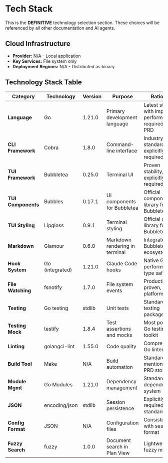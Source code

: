 # Tech Stack

This is the **DEFINITIVE** technology selection section. These choices will be referenced by all other documentation and AI agents.

## Cloud Infrastructure
- **Provider:** N/A - Local application
- **Key Services:** File system only
- **Deployment Regions:** N/A - Distributed as binary

## Technology Stack Table

| Category | Technology | Version | Purpose | Rationale |
|----------|------------|---------|---------|-----------|
| **Language** | Go | 1.21.0 | Primary development language | Latest stable with improved performance, required by PRD |
| **CLI Framework** | Cobra | 1.8.0 | Command-line interface | Industry standard, explicitly required in PRD |
| **TUI Framework** | Bubbletea | 0.25.0 | Terminal UI | Proven stability, explicitly required in PRD |
| **TUI Components** | Bubbles | 0.17.1 | UI components for Bubbletea | Official component library for Bubbletea |
| **TUI Styling** | Lipgloss | 0.9.1 | Terminal styling | Official styling library for Bubbletea |
| **Markdown** | Glamour | 0.6.0 | Markdown rendering in terminal | Integrates with Bubbletea ecosystem |
| **Hook System** | Go (integrated) | 1.21.0 | Claude Code hooks | Native Go performance, type safety |
| **File Watching** | fsnotify | 1.7.0 | File system events | Production-proven, cross-platform |
| **Testing** | Go testing | stdlib | Unit tests | Standard Go testing package |
| **Testing Mock** | testify | 1.8.4 | Test assertions and mocks | Most popular Go testing toolkit |
| **Linting** | golangci-lint | 1.55.0 | Code quality | Comprehensive Go linter |
| **Build Tool** | Make | N/A | Build automation | Standard, mentioned in PRD stories |
| **Module Mgmt** | Go Modules | 1.21.0 | Dependency management | Standard Go dependency system |
| **JSON** | encoding/json | stdlib | Session persistence | Explicitly required, standard library |
| **Config Format** | JSON | N/A | Configuration files | Consistency with session format |
| **Fuzzy Search** | fuzzy | 1.0.0 | Document search in Plan View | Lightweight fuzzy matching |
